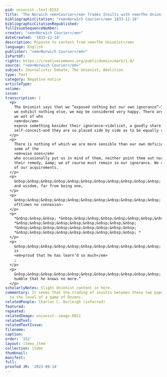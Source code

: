 ```yaml
---
pid: unionist--text-0153
title: 'The Norwich <em>Courier</em> Trades Insults with <em>The Unionist</em> '
bibliographicCitation: "<em>Norwich Courier</em> 1833-12-18"
bibliographicCitationRepublished: 
fullIssueSequenceNumber: 
creator: "<em>Norwich Courier</em>"
dateCreated: '1833-12-18'
description: Riposte to content from <em>The Unionist</em>
language: English
publisher: "<em>Norwich Courier</em>"
IsPartOf: 
rights: https://creativecommons.org/publicdomain/mark/1.0/
source: "<em>Norwich Courier</em>"
subject: Journalistic Debate; The Unionist; Abolition
type: Text
category: Negative notice
articleType: 
volume: 
issue: 
transcription: |
  <p>
    The Unionist says that we “exposed nothing but our own ignorance”—Indeed? If
    we exhibit nothing else, we may be considered very happy. There are some that
    we wot of who
    <em>do</em>
    expose something besides their ignorance—videlicet, a goodly share of
    self-conceit—and they are so placed side by side as to be equally conspicuous.
  </p>
  <p>
    There is nothing of which we are more sensible than our own deficiencies, but
    some of the
    <em>wise ones</em>
    who occasionally put us in mind of them, neither point them out nor suggest
    their remedy, &amp; we of course must remain in our ignorance. We cannot boast
    of our acquirements.
  </p>
  <p>
    &nbsp;&nbsp;&nbsp;&nbsp;&nbsp;&nbsp;&nbsp;&nbsp;&nbsp;&nbsp;&nbsp; “Knowledge
    and wisdom, far from being one,
  </p>
  <p>
    &nbsp;&nbsp;&nbsp;&nbsp;&nbsp;&nbsp;&nbsp;&nbsp;&nbsp;&nbsp;&nbsp; “Have
    ofttimes no connexion—
  </p>
  <p>
    *&nbsp;&nbsp;&nbsp; *&nbsp;&nbsp;&nbsp;&nbsp;&nbsp;&nbsp;&nbsp;&nbsp;&nbsp;
    *&nbsp;&nbsp;&nbsp;&nbsp;&nbsp;&nbsp;&nbsp;&nbsp;&nbsp;
    *&nbsp;&nbsp;&nbsp;&nbsp;&nbsp;&nbsp;&nbsp;&nbsp;&nbsp;
    *&nbsp;&nbsp;&nbsp;&nbsp;&nbsp;&nbsp;&nbsp;&nbsp;&nbsp; *
  </p>
  <p>
    &nbsp;&nbsp;&nbsp;&nbsp;&nbsp;&nbsp;&nbsp;&nbsp;&nbsp;&nbsp;&nbsp; “Knowledge
    is
    <em>proud that he has learn’d so much</em>
    ;
  </p>
  <p>
    &nbsp;&nbsp;&nbsp;&nbsp;&nbsp;&nbsp;&nbsp;&nbsp;&nbsp;&nbsp;&nbsp; “Wisdom is
    humble that he knows no more.”
  </p>
scholarlyNotes: Slight Unionist content in here.
commentary: It seems that the trading of insults between these two papers is rising
  to the level of a game of Dozens.
relatedPeople: Charles C. Burleigh (inferred)
featured: 
repeated: 
relatedImage: unionist--image-0011
relatedText: 
relatedTextIssue: 
filename: 
caption: 
order: '152'
layout: items_item
collection: items
thumbnail: 
manifest: 
full: 
proofed JR: '2023-09-14'
---
```


